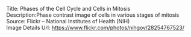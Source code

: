 Title: Phases of the Cell Cycle and Cells in Mitosis\
Description:Phase contrast image of cells in various stages of mitosis\
Source: Flickr – National Institutes of Health (NIH)\
Image Details Url: https://www.flickr.com/photos/nihgov/28254767523/